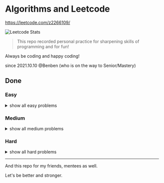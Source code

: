 # Algorithms and Leetcode

<https://leetcode.com/z2266109/>

![Leetcode Stats](https://leetcode.card.workers.dev/?username=z2266109&theme=unicorn&extension=activity)

> This repo recorded personal practice for sharpening skills of programming and for fun!

Always be coding and happy coding!

since 2021.10.10 @Benben (who is on the way to Senior/Mastery)

## Done

### Easy

<details>
  <summary>show all easy problems</summary>

- 0001.Two Sum
- 0009.Palindrome Number
- 0013.Roman to Integer
- 0014.Longest Common Prefix
- 0020.Valid Parentheses
- 0021.Merge Two Sorted Lists
- 0026.Remove Duplicates from Sorted Array
- 0027.Remove Element
- 0028.Implement strStr()
- 0035.Search Insert Position
- 0053.Maximum SubArray
- 0058.Length of Last Word
- 0067.Add Binary
- 0104.Maximum Depth of Binary Tree
- 0100.Same Tree
- 0110.Balanced Binary Tree
- 0111.Minimum Depth of Binary Tree
- 0121.Best Time to Buy and Sell Stock
- 0125.Valid Palindrome
- 0144.Binary Tree PreOrder Traversal
- 0141.Linked List Cycle
- 0206.Reverse Linked List
- 0217.Contains Duplicate
- 0226.Invert Binary Tree
- 0234.Palindrome Linked List
- 0235.Lowest Common Ancestor of a Binary Search Tree
- 0242.Valid Anagram
- 0509.Fibonacci Number
- 0543.Diameter of Binary Tree
- 0572.Subtree of Another Tree
- 0703.Kth Largest Element in a Stream
- 0704.Binary Search
- 0764.Min Cost Climbing Stairs
- 0905.Sort Array By Parity
- 1046.Last Stone Weight
- 1694.Reformat Phone Number
- 2620.Counter
- 2626.Array Reduce Transformation
- 2629.Function Composition
- 2635.Apply Transform Over Each Element in Array
- 2665.Counter II
- 2666.Allow One Function Call
- 2667.Create Hello World Function

</details>

### Medium

<details>
  <summary>show all medium problems</summary>

- 0046.Permutations
- 0056.Merge Intervals
- 0092.Reverse Linked List II
- 0114.Flatten Binary Tree to Linked List
- 0116.Populating Next Right Pointers in Each Node
- 0322.Coin Change
- 2623.Memoize
- 2632.Curry

</details>

### Hard

<details>
  <summary>show all hard problems</summary>

- 0004.Median of Two Sorted Arrays
- 0023.Merge k Sorted Lists
- 0025.Reverse Nodes in k-Group
- 0051.N Queens

</details>

---

And this repo for my friends, mentees as well.

Let's be better and stronger.
